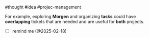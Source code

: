 #thought #idea #projec-management

For example, exploring **Morgen** and organizing **tasks** could have **overlapping** tickets that are needed and are useful for **both** projects.

- [ ] remind me (@2025-02-18)